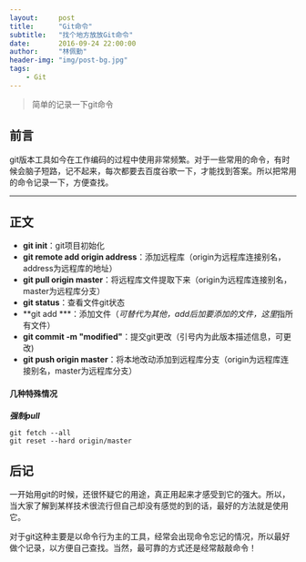 ```yaml
---
layout:     post
title:      "Git命令"
subtitle:   "找个地方放放Git命令"
date:       2016-09-24 22:00:00
author:     "林佩勤"
header-img: "img/post-bg.jpg"
tags:
    - Git
---
```


> 简单的记录一下git命令


## 前言

git版本工具如今在工作编码的过程中使用非常频繁。对于一些常用的命令，有时候会脑子短路，记不起来，每次都要去百度谷歌一下，才能找到答案。所以把常用的命令记录一下，方便查找。

---

## 正文

- **git init**：git项目初始化
- **git remote add origin address**：添加远程库（origin为远程库连接别名，address为远程库的地址）
- **git pull origin master**：将远程库文件提取下来（origin为远程库连接别名，master为远程库分支）
- **git status**：查看文件git状态
- **git add ***：添加文件（*可替代为其他，add后加要添加的文件，这里*指所有文件）
- **git commit -m "modified"**：提交git更改（引号内为此版本描述信息，可更改)
- **git push origin master**：将本地改动添加到远程库分支（origin为远程库连接别名，master为远程库分支）

#### 几种特殊情况

***强制pull***

```shell
git fetch --all
git reset --hard origin/master 
```

## 后记

一开始用git的时候，还很怀疑它的用途，真正用起来才感受到它的强大。所以，当大家了解到某样技术很流行但自己却没有感觉的到的话，最好的方法就是使用它。

对于git这种主要是以命令行为主的工具，经常会出现命令忘记的情况，所以最好做个记录，以方便自己查找。当然，最可靠的方式还是经常敲敲命令！
